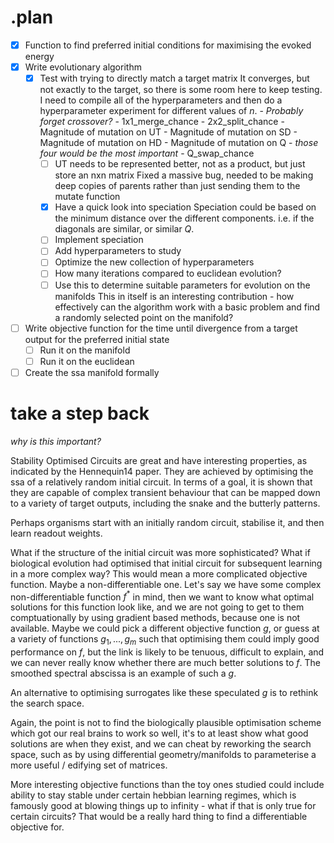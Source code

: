 # .plan

- [x] Function to find preferred initial conditions for maximising the evoked energy
- [x] Write evolutionary algorithm
    - [x] Test with trying to directly match a target matrix
        It converges, but not exactly to the target, so there is some room here to keep testing. I need to compile all of the hyperparameters and then do a hyperparameter experiment for different values of $n$.
            - *Probably forget crossover?*
            - 1x1_merge_chance
            - 2x2_split_chance
            - Magnitude of mutation on UT
            - Magnitude of mutation on SD
            - Magnitude of mutation on HD
            - Magnitude of mutation on Q
            - *those four would be the most important*
            - Q_swap_chance
        - [ ] UT needs to be represented better, not as a product, but just store an nxn matrix
        Fixed a massive bug, needed to be making deep copies of parents rather than just sending them to the mutate function
        - [x] Have a quick look into speciation
            Speciation could be based on the minimum distance over the different components. i.e. if the diagonals are similar, or similar $Q$.
        - [ ] Implement speciation
        - [ ] Add hyperparameters to study
        - [ ] Optimize the new collection of hyperparameters
        - [ ] How many iterations compared to euclidean evolution?
        - [ ] Use this to determine suitable parameters for evolution on the manifolds
            This in itself is an interesting contribution - how effectively can the algorithm work with a basic problem and find a randomly selected point on the manifold?
- [ ] Write objective function for the time until divergence from a target output for the preferred initial state
    - [ ] Run it on the manifold
    - [ ] Run it on the euclidean
- [ ] Create the ssa manifold formally

# take a step back

*why is this important?*

Stability Optimised Circuits are great and have interesting properties, as indicated by the Hennequin14 paper. They are achieved by optimising the ssa of a relatively random initial circuit. In terms of a goal, it is shown that they are capable of complex transient behaviour that can be mapped down to a variety of target outputs, including the snake and the butterly patterns.

Perhaps organisms start with an initially random circuit, stabilise it, and then learn readout weights.

What if the structure of the initial circuit was more sophisticated? What if biological evolution had optimised that initial circuit for subsequent learning in a more complex way? This would mean a more complicated objective function. Maybe a non-differentiable one. Let's say we have some complex non-differentiable function $f^*$ in mind, then we want to know what optimal solutions for this function look like, and we are not going to get to them comptuationally by using gradient based methods, because one is not available. Maybe we could pick a different objective function $g$, or guess at a variety of functions $g_1, ..., g_m$ such that optimising them could imply good performance on $f$, but the link is likely to be tenuous, difficult to explain, and we can never really know whether there are much better solutions to $f$. The smoothed spectral abscissa is an example of such a $g$.

An alternative to optimising surrogates like these speculated $g$ is to rethink the search space.  

Again, the point is not to find the biologically plausible optimisation scheme which got our real brains to work so well, it's to at least show what good solutions are when they exist, and we can cheat by reworking the search space, such as by using differential geometry/manifolds to parameterise a more useful / edifying set of matrices.

More interesting objective functions than the toy ones studied could include ability to stay stable under certain hebbian learning regimes, which is famously good at blowing things up to infinity - what if that is only true for certain circuits? That would be a really hard thing to find a differentiable objective for.

